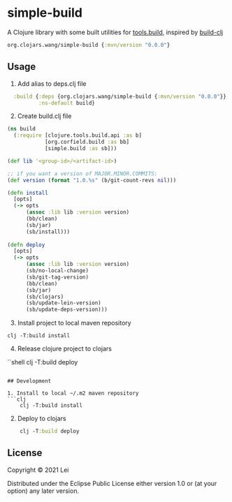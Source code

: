 # simple-build

A Clojure library with some built utilities for [tools.build](https://github.com/clojure/tools.build), inspired by [build-clj](https://github.com/seancorfield/build-clj)

```clj
org.clojars.wang/simple-build {:mvn/version "0.0.0"}
```

## Usage

1. Add alias to deps.clj file
```clj
  :build {:deps {org.clojars.wang/simple-build {:mvn/version "0.0.0"}}
          :ns-default build}
```

2. Create build.clj file

```clj
(ns build
  (:require [clojure.tools.build.api :as b]
            [org.corfield.build :as bb]
            [simple.build :as sb]))

(def lib '<group-id>/<artifact-id>)

;; if you want a version of MAJOR.MINOR.COMMITS:
(def version (format "1.0.%s" (b/git-count-revs nil)))

(defn install
  [opts]
  (-> opts
      (assoc :lib lib :version version)
      (bb/clean)
      (sb/jar)
      (sb/install)))
      
(defn deploy
  [opts]
  (-> opts
      (assoc :lib lib :version version)
      (sb/no-local-change)
      (sb/git-tag-version)
      (bb/clean)
      (sb/jar)
      (sb/clojars)
      (sb/update-lein-version)
      (sb/update-deps-version)))
```

3. Install project to local maven repository

```shell
clj -T:build install
```

4. Release clojure project to clojars

``shell
clj -T:build deploy
```

## Development

1. Install to local ~/.m2 maven repository
```clj
    clj -T:build install
```
    
2. Deploy to clojars
```clj
    clj -T:build deploy
```
## License

Copyright © 2021 Lei

Distributed under the Eclipse Public License either version 1.0 or (at
your option) any later version.

